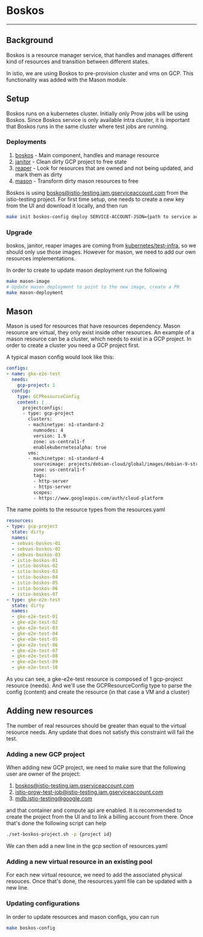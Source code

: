 # Boskos
-----

## Background

Boskos is a resource manager service, that handles and manages different kind of
resources and transition between different states.

In istio, we are using Boskos to pre-provision cluster and vms on GCP. This
functionality was added with the Mason module.

## Setup

Boskos runs on a kubernetes cluster. Initially only Prow jobs will be using
Boskos. Since Boskos service is only available intra cluster, it is important
that Boskos runs in the same cluster where test jobs are running.

### Deployments

1. [boskos](cluster/boskos-deployment.yaml)     - Main component, handles and manage resource
2. [janitor](cluster/janitor-deployment.yaml)   - Clean dirty GCP project to free state
3. [reaper](cluster/reaper-deployment.yaml)     - Look for resources that
   are owned and not being updated, and mark them as dirty
4. [mason](cluster/mason-deployment.yaml)       - Transform dirty mason resources to
   free

Boskos is using boskos@istio-testing.iam.gserviceaccount.com from the
istio-testing project. For first time setup, one needs to create a new
key from the UI and download it locally, and then run

```bash
make init boskos-config deploy SERVICE-ACCOUNT-JSON={path to service account json file}
```

### Upgrade

boskos, janitor, reaper images are coming from
[kubernetes/test-infra](https://github.com/kubernetes/test-infra/tree/master/boskos),
so we should only use those images. However for mason, we need to add our own
resources implementations.

In order to create to update mason deployment run the following

```bash
make mason-image
# Update mason deployment to point to the new image, create a PR
make mason-deployment
```

## Mason

Mason is used for resources that have resources dependency. Mason resource are
virtual, they only exist inside other resources. An example of a mason resource
can be a cluster, which needs to exist in a GCP project. In order to create a
cluster you need a GCP project first.


A typical mason config would look like this:

```yaml
configs:
- name: gke-e2e-test
  needs:
    gcp-project: 1
  config:
    type: GCPResourceConfig
    content: |
      projectconfigs:
      - type: gcp-project
        clusters:
        - machinetype: n1-standard-2
          numnodes: 4
          version: 1.9
          zone: us-central1-f
          enablekubernetesalpha: true
        vms:
        - machinetype: n1-standard-4
          sourceimage: projects/debian-cloud/global/images/debian-9-stretch-v20180105
          zone: us-central1-f
          tags:
          - http-server
          - https-server
          scopes:
          - https://www.googleapis.com/auth/cloud-platform
```

The name points to the resource types from the resources.yaml

```yaml
resources:
- type: gcp-project
  state: dirty
  names:
  - sebvas-boskos-01
  - sebvas-boskos-02
  - sebvas-boskos-03
  - istio-boskos-01
  - istio-boskos-02
  - istio-boskos-03
  - istio-boskos-04
  - istio-boskos-05
  - istio-boskos-06
  - istio-boskos-07
- type: gke-e2e-test
  state: dirty
  names:
  - gke-e2e-test-01
  - gke-e2e-test-02
  - gke-e2e-test-03
  - gke-e2e-test-04
  - gke-e2e-test-05
  - gke-e2e-test-06
  - gke-e2e-test-07
  - gke-e2e-test-08
  - gke-e2e-test-09
  - gke-e2e-test-10
```

As you can see, a gke-e2e-test resource is composed of 1 gcp-project resource
(needs). And we'll use the GCPResourceConfig type to parse the config (content)
and create the resource (in that case a VM and a cluster)


## Adding new resources

The number of real resources should be greater than equal to the virtual
resource needs. Any update that does not satisfy this constraint will fail the
test.

### Adding a new GCP project

When adding new GCP project, we need to make sure that the following user are
owner of the project:

1. boskos@istio-testing.iam.gserviceaccount.com
2. istio-prow-test-job@istio-testing.iam.gserviceaccount.com
3. mdb.istio-testing@google.com

and that container and compute api are enabled. It is recommended to create the
project from the UI and to link a billing account from there. Once that's done
the following script can help

```bash
./set-boskos-project.sh -p {project id}
```

We can then add a new line in the gcp section of resources.yaml

### Adding a new virtual resource in an existing pool

For each new virtual resource, we need to add the associated physical resouces.
Once that's done, the resources.yaml file can be updated with a new line.

### Updating configurations

In order to update resources and mason configs, you can run

```bash
make boskos-config
```
